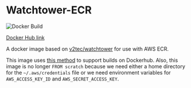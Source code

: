 # Watchtower-ECR
![Docker Build](https://img.shields.io/docker/build/andyault/watchtower-ecr.svg)

[Docker Hub link](https://hub.docker.com/r/andyault/watchtower-ecr/)

A docker image based on [v2tec/watchtower](https://github.com/v2tec/watchtower) for use with AWS ECR.

This image uses [this method](https://resin.io/blog/building-arm-containers-on-any-x86-machine-even-dockerhub/)
to support builds on Dockerhub. Also, this image is no longer `FROM scratch` 
because we need either a home directory for the `~/.aws/credentials` file or we
need environment variables for `AWS_ACCESS_KEY_ID` and `AWS_SECRET_ACCESS_KEY`.